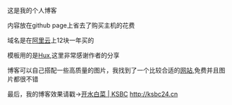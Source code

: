 这是我的个人博客

内容放在github page上省去了购买主机的花费

域名是在[阿里云](https://www.aliyun.com)上12块一年买的

模板用的是[Hux](https://github.com/Huxpro/huxpro.github.io),这里非常感谢作者的分享

博客可以自己搭配一些高质量的图片，我找到了一个比较合适的[网站](https://unsplash.com/),免费并且图片都很不错

最后，我的博客效果请戳→[开水白菜 | KSBC](ksbc24.cn) http://ksbc24.cn


